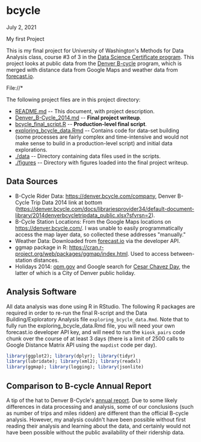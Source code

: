 # bcycle

July 2, 2021

My first Project 

This is my final project for University of Washington's Methods for Data Analysis class, course #3 of 3 in the [Data Science Certificate program](http://www.pce.uw.edu/certificates/data-science.html).  This project looks at public data from the [Denver B-cycle](https://denver.bcycle.com/) program, which is merged with distance data from Google Maps and weather data from [forecast.io](http://www.forecast.io).

File://*
 
 The following project files are in this project directory:
 
 * [README.md](https://github.com/tybyers/denver_bcycle/blob/master/README.md) -- This document, with project description.
 * [Denver_B-Cycle_2014.md](https://github.com/tybyers/denver_bcycle/blob/master/Denver_B-Cycle_2014.md) -- **Final project writeup**.
 * [bcycle_final_script.R](https://github.com/tybyers/denver_bcycle/blob/master/bcycle_final_script.R) -- **Production-level final script**.
 * [exploring_bcycle_data.Rmd](https://github.com/tybyers/denver_bcycle/blob/master/exploring_bcycle_data.Rmd) -- Contains code for data-set building (some processes are fairly complex and time-intensive and would not make sense to build in a production-level script) and initial data explorations.
 * [./data](https://github.com/tybyers/denver_bcycle/tree/master/data) -- Directory containing data files used in the scripts.
 * [./figures](https://github.com/tybyers/denver_bcycle/tree/master/figures) -- Directory with figures loaded into the final project writeup.

## Data Sources

 * B-Cycle Rider Data: https://denver.bcycle.com/company, Denver B-Cycle Trip Data 2014 link at bottom (https://denver.bcycle.com/docs/librariesprovider34/default-document-library/2014denverbcycletripdata_public.xlsx?sfvrsn=2).
 * B-Cycle Station Locations: From the Google Maps locations on https://denver.bcycle.com/.  I was unable to easily programmatically access the map layer data, so collected these addresses "manually."
 * Weather Data: Downloaded from [forecast.io](http://www.forecast.io) via the developer API. 
 * ggmap package in R: https://cran.r-project.org/web/packages/ggmap/index.html.  Used to access between-station distances. 
 * Holidays 2014: [opm.gov](https://www.opm.gov/policy-data-oversight/snow-dismissal-procedures/federal-holidays/#url=2014) and Google search for [Cesar Chavez Day](https://www.google.com/webhp?sourceid=chrome-instant&ion=1&espv=2&ie=UTF-8#q=cesar%20chavez%20day%202014), the latter of which is a City of Denver public holiday.

## Analysis Software

All data analysis was done using R in RStudio.  The following R packages are required in order to re-run the final R-script and the Data Building/Exploratory Analysis file `exploring_bcycle_data.Rmd`.  Note that to fully run the exploring_bcycle_data.Rmd file, you will need your own forecast.io developer API key, and will need to run the `kiosk_pairs` code chunk over the course of at least 3 days (there is a limit of 2500 calls to Google Distance Matrix API using the `mapdist` code per day).

```r
library(ggplot2); library(dplyr); library(tidyr)
library(lubridate); library(xml2); library(readxl)
library(ggmap); library(logging); library(jsonlite)
```

## Comparison to B-cycle Annual Report

A tip of the hat to Denver B-Cycle's [annual report](https://denver.bcycle.com/docs/librariesprovider34/default-document-library/annual-reports/2014-denver-bike-sharing-annual-report.pdf?sfvrsn=2). Due to some likely differences in data processing and analysis, some of our conclusions (such as number of trips and miles ridden) are different than the official B-cycle analysis. However, my analysis couldn't have been possible without first reading their analysis and learning about the data, and certainly would not have been possible without the public availability of their ridership data.

